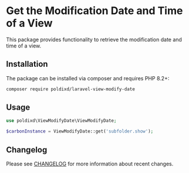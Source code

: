 # Get the Modification Date and Time of a View

This package provides functionality to retrieve the modification date and time of a view.

## Installation

The package can be installed via composer and requires PHP 8.2+:

```bash
composer require poldixd/laravel-view-modify-date
```

## Usage

```php
use poldixd\ViewModifyDate\ViewModifyDate;

$carbonInstance = ViewModifyDate::get('subfolder.show');
```

## Changelog

Please see [CHANGELOG](CHANGELOG.md) for more information about recent changes.